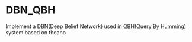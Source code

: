 DBN_QBH
=======

Implement a DBN(Deep Belief Network) used in QBH(Query By Humming) system based on theano
